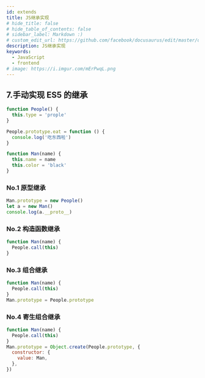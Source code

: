 ```yaml
---
id: extends
title: JS继承实现
# hide_title: false
# hide_table_of_contents: false
# sidebar_label: Markdown :)
# custom_edit_url: https://github.com/facebook/docusaurus/edit/master/docs/api-doc-markdown.md
description: JS继承实现
keywords:
  - JavaScript
  - frontend
# image: https://i.imgur.com/mErPwqL.png
---
```


## 7.手动实现 ES5 的继承

```js
function People() {
  this.type = 'prople'
}

People.prototype.eat = function () {
  console.log('吃东西啦')
}

function Man(name) {
  this.name = name
  this.color = 'black'
}
```

### No.1 原型继承

```js
Man.prototype = new People()
let a = new Man()
console.log(a.__proto__)
```

### No.2 构造函数继承

```js
function Man(name) {
  People.call(this)
}
```

### No.3 组合继承

```js
function Man(name) {
  People.call(this)
}
Man.prototype = People.prototype
```

### No.4 寄生组合继承

```js
function Man(name) {
  People.call(this)
}
Man.prototype = Object.create(People.prototype, {
  constructor: {
    value: Man,
  },
})
```
